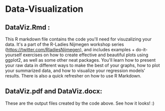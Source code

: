 # Data-Visualization

## DataViz.Rmd :
This R markdown file contains the code you'll need for visuzalizing your data.
It's a part of the R-Ladies Nijmegen workshop series (https://twitter.com/RladiesNijmegen), and includes examples + do-it-yourself exercises on how to create effective and beautiful plots using ggplot2, as well as some other neat packages. 
You'll learn how to present your raw data in different ways to make the best of your graphs, how to plot your summarized data, and how to visualize your regression models' results. There is also a quick refresher on how to use R Markdown.  

## DataViz.pdf and DataViz.docx:
These are the output files created by the code above. See how it looks! :)
